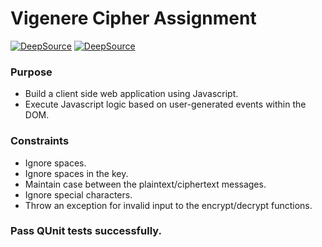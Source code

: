 # Vigenere Cipher Assignment
[![DeepSource](https://deepsource.io/gh/songhachheo/vigenere-cipher.svg/?label=active+issues&show_trend=true&token=qofbq4Lpo9qubkCXZwMuKkLE)](https://deepsource.io/gh/songhachheo/vigenere-cipher/?ref=repository-badge)
[![DeepSource](https://deepsource.io/gh/songhachheo/vigenere-cipher.svg/?label=resolved+issues&show_trend=true&token=qofbq4Lpo9qubkCXZwMuKkLE)](https://deepsource.io/gh/songhachheo/vigenere-cipher/?ref=repository-badge)
### Purpose

- Build a client side web application using Javascript.
- Execute Javascript logic based on user-generated events within the DOM.

### Constraints

- Ignore spaces.
- Ignore spaces in the key.
- Maintain case between the plaintext/ciphertext messages.
- Ignore special characters.
- Throw an exception for invalid input to the encrypt/decrypt functions.

### Pass QUnit tests successfully.
